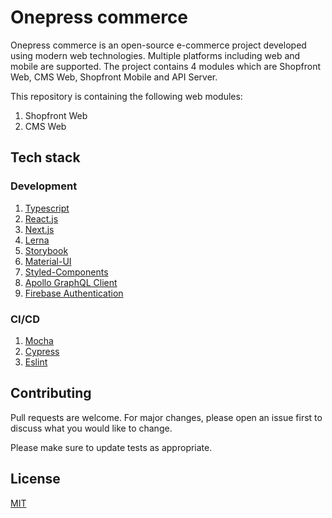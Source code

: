 # Onepress commerce
Onepress commerce is an open-source e-commerce project developed using modern web technologies. Multiple platforms including web and mobile are supported. The project contains 4 modules which are Shopfront Web, CMS Web, Shopfront Mobile and API Server.

This repository is containing the following web modules:
1. Shopfront Web
2. CMS Web

## Tech stack
### Development
1. [Typescript](https://www.typescriptlang.org/)
2. [React.js](https://reactjs.org/)
3. [Next.js](https://nextjs.org/)
4. [Lerna](https://github.com/lerna/lerna)
5. [Storybook](https://storybook.js.org/)
6. [Material-UI](https://material-ui.com/)
7. [Styled-Components](https://styled-components.com/)
8. [Apollo GraphQL Client](https://www.apollographql.com/docs/react)
9. [Firebase Authentication](https://firebase.google.com/docs/auth)

### CI/CD
1. [Mocha](https://mochajs.org/)
2. [Cypress](https://www.cypress.io/)
3. [Eslint](https://eslint.org/)

## Contributing
Pull requests are welcome. For major changes, please open an issue first to discuss what you would like to change.

Please make sure to update tests as appropriate.

## License
[MIT](https://choosealicense.com/licenses/mit/)